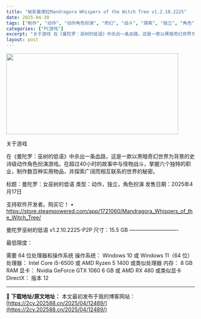 ```yaml
---
title: "秘影曼德拉Mandragora Whispers of the Witch Tree v1.2.10.2225"
date: 2025-04-30
tags: ["制作", "动作", "动作角色扮演", "奇幻", "战斗", "探索", "独立", "角色", "角色扮演", "软件"]
categories: ["PC游戏"]
excerpt: "关于游戏 在《曼陀罗：巫树的低语》中杀出一条血路，这是一款以黑暗奇幻世界为背景的史诗级动作角色扮演游戏。在超过40小时的故事中与怪物战斗，掌握六个独特的职业，制作数百种实用物品，并探索广阔而相互联系的世界的秘密。 标题：曼陀罗：女巫树的低语 类型：动作，独立，角色扮演 发售日期：2025年4月17日&hellip;"
layout: post
---
```


<img class="aligncenter size-full wp-image-12476" src="https://2cy.202588.cn/wp-content/uploads/2025/04/2025043001435188.webp" alt="" width="460" height="215" />

关于游戏

在《曼陀罗：巫树的低语》中杀出一条血路，这是一款以黑暗奇幻世界为背景的史诗级动作角色扮演游戏。在超过40小时的故事中与怪物战斗，掌握六个独特的职业，制作数百种实用物品，并探索广阔而相互联系的世界的秘密。

标题：曼陀罗：女巫树的低语
类型：动作，独立，角色扮演
发售日期：2025年4月17日

支持软件开发者。购买它！
• https://store.steampowered.com/app/1721060/Mandragora_Whispers_of_the_Witch_Tree/

曼陀罗巫树的低语 v1.2.10.2225-P2P
尺寸：15.5 GB
—————————-

最低限度：

需要 64 位处理器和操作系统
操作系统： Windows 10 或 Windows 11（64 位）
处理器： Intel Core i5-6500 或 AMD Ryzen 5 1400 或类似处理器
内存： 8 GB RAM
显卡： Nvidia GeForce GTX 1060 6 GB 或 AMD RX 480 或类似显卡
DirectX： 版本 12

---
📖 **下载地址/原文地址：** 本文最初发布于我的博客网站：[https://2cy.202588.cn/2025/04/12489/](https://2cy.202588.cn/2025/04/12489/)
